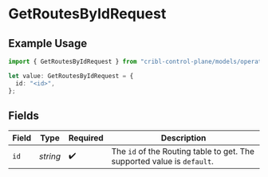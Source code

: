 # GetRoutesByIdRequest

## Example Usage

```typescript
import { GetRoutesByIdRequest } from "cribl-control-plane/models/operations";

let value: GetRoutesByIdRequest = {
  id: "<id>",
};
```

## Fields

| Field                                                                                         | Type                                                                                          | Required                                                                                      | Description                                                                                   |
| --------------------------------------------------------------------------------------------- | --------------------------------------------------------------------------------------------- | --------------------------------------------------------------------------------------------- | --------------------------------------------------------------------------------------------- |
| `id`                                                                                          | *string*                                                                                      | :heavy_check_mark:                                                                            | The <code>id</code> of the Routing table to get. The supported value is <code>default</code>. |